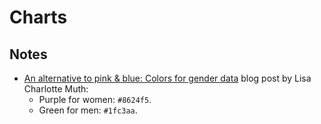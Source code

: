 # Charts

## Notes

- [An alternative to pink & blue: Colors for gender data](https://blog.datawrapper.de/gendercolor/) blog post by Lisa Charlotte Muth:
  - Purple for women: `#8624f5`.
  - Green for men: `#1fc3aa`.
